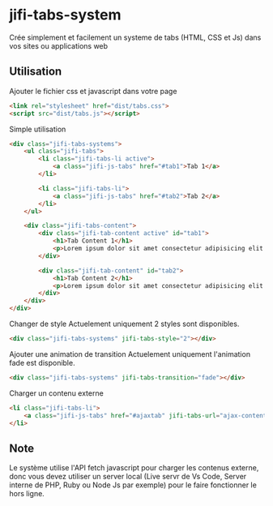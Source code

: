 # jifi-tabs-system
Crée simplement et facilement un systeme de tabs (HTML, CSS et Js) dans vos sites ou applications web

## Utilisation

Ajouter le fichier css et javascript dans votre page
```html
<link rel="stylesheet" href="dist/tabs.css">
<script src="dist/tabs.js"></script>
```

Simple utilisation

```html
<div class="jifi-tabs-systems">
    <ul class="jifi-tabs">
        <li class="jifi-tabs-li active">
            <a class="jifi-js-tabs" href="#tab1">Tab 1</a>
        </li>

        <li class="jifi-tabs-li">
            <a class="jifi-js-tabs" href="#tab2">Tab 2</a>
        </li>
    </ul>

    <div class="jifi-tabs-content">
        <div class="jifi-tab-content active" id="tab1">
            <h1>Tab Content 1</h1>
            <p>Lorem ipsum dolor sit amet consectetur adipisicing elit.</p>
        </div>

        <div class="jifi-tab-content" id="tab2">
            <h1>Tab Content 2</h1>
            <p>Lorem ipsum dolor sit amet consectetur adipisicing elit.</p>
        </div>
    </div>
</div>
```

Changer de style
Actuelement uniquement 2 styles sont disponibles.

```html
<div class="jifi-tabs-systems" jifi-tabs-style="2"></div>
```

Ajouter une animation de transition
Actuelement uniquement l'animation fade est disponible.

```html
<div class="jifi-tabs-systems" jifi-tabs-transition="fade"></div>
```

Charger un contenu externe

```html
<li class="jifi-tabs-li">
    <a class="jifi-js-tabs" href="#ajaxtab" jifi-tabs-url="ajax-content.html" jifi-tabs-load="">Ajax Tab 1</a>
</li>
```

## Note

Le système utilise l'API fetch javascript pour charger les contenus externe, donc vous devez utiliser un server local (Live servr de Vs Code, Server interne de PHP, Ruby ou Node Js par exemple) pour le faire fonctionner le hors ligne.